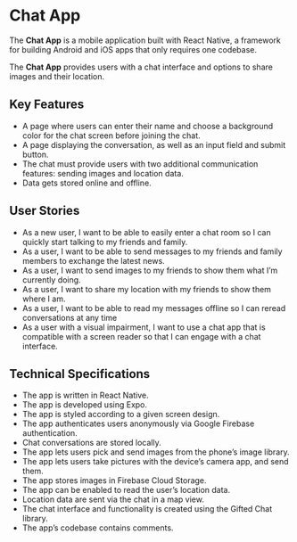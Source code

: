 # Chat App

The **Chat App** is a mobile application built with React Native, a framework for building Android and iOS apps that only requires one codebase.

The **Chat App** provides users with a chat interface and options to share images and their location.

## Key Features

* A page where users can enter their name and choose a background color for the chat screen
before joining the chat.
* A page displaying the conversation, as well as an input field and submit button.
* The chat must provide users with two additional communication features: sending images
and location data.
* Data gets stored online and offline.

## User Stories

*  As a new user, I want to be able to easily enter a chat room so I can quickly start talking to my
friends and family.
* As a user, I want to be able to send messages to my friends and family members to exchange
the latest news.
* As a user, I want to send images to my friends to show them what I’m currently doing.
* As a user, I want to share my location with my friends to show them where I am.
* As a user, I want to be able to read my messages offline so I can reread conversations at any
time
* As a user with a visual impairment, I want to use a chat app that is compatible with a screen
reader so that I can engage with a chat interface.

## Technical Specifications 

* The app is written in React Native.
* The app is developed using Expo.
* The app is styled according to a given screen design.
* The app authenticates users anonymously via Google Firebase authentication.
* Chat conversations are stored locally.
* The app lets users pick and send images from the phone’s image library.
* The app lets users take pictures with the device’s camera app, and send them.
* The app stores images in Firebase Cloud Storage.
* The app can be enabled to read the user’s location data.
* Location data are sent via the chat in a map view.
* The chat interface and functionality is created using the Gifted Chat library.
* The app’s codebase contains comments.
